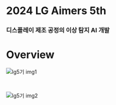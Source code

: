 # 2024 LG Aimers 5th
### 디스플레이 제조 공정의 이상 탐지 AI 개발
 
# Overview
![lg5기 img1](https://github.com/user-attachments/assets/f0e02373-2cda-40a5-a220-4a8e0494c519)

<br/>

![lg5기 img2](https://github.com/user-attachments/assets/71b9f229-4dce-4f01-91e3-23f77a0b8511)

